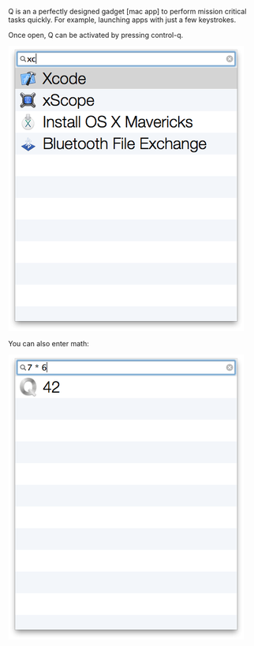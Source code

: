 Q is an a perfectly designed gadget [mac app] to perform mission critical tasks quickly. For example, launching apps with just a few keystrokes.

Once open, Q can be activated by pressing control-q.

<img src="screenshot.png" srcset="screenshot-2x.png 2x">

You can also enter math:

<img src="screenshot-math.png" srcset="screenshot-math-2x.png 2x" style="max-width:100%;">
